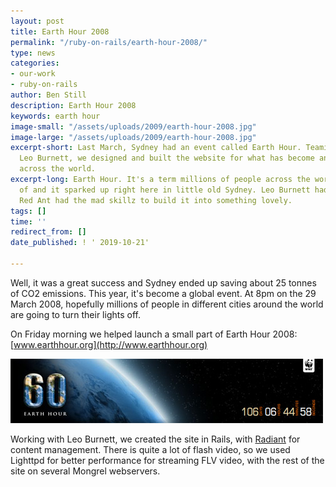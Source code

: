 ```yaml
---
layout: post
title: Earth Hour 2008
permalink: "/ruby-on-rails/earth-hour-2008/"
type: news
categories:
- our-work
- ruby-on-rails
author: Ben Still
description: Earth Hour 2008
keywords: earth hour
image-small: "/assets/uploads/2009/earth-hour-2008.jpg"
image-large: "/assets/uploads/2009/earth-hour-2008.jpg"
excerpt-short: Last March, Sydney had an event called Earth Hour. Teaming up with
  Leo Burnett, we designed and built the website for what has become an iconic event
  across the world.
excerpt-long: Earth Hour. It's a term millions of people across the world have heard
  of and it sparked up right here in little old Sydney. Leo Burnett had the idea,
  Red Ant had the mad skillz to build it into something lovely.
tags: []
time: ''
redirect_from: []
date_published: ! ' 2019-10-21'

---
```

Well, it was a great success and Sydney ended up saving about 25 tonnes of CO2 emissions. This year, it's become a global event. At 8pm on the 29 March 2008, hopefully millions of people in different cities around the world are going to turn their lights off.

On Friday morning we helped launch a small part of Earth Hour 2008: [www.earthhour.org](http://www.earthhour.org)

[![earth hour banner](/assets/uploads/2009/earth-hour-2008.jpg)](http://www.earthhour.org "earth hour banner")

Working with Leo Burnett, we created the site in Rails, with [Radiant](http://radiantcms.org/) for content management. There is quite a lot of flash video, so we used Lighttpd for better performance for streaming FLV video, with the rest of the site on several Mongrel webservers.